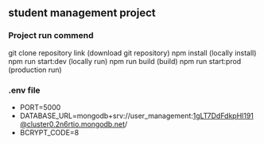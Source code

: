 ## student management project

### Project run commend
git clone repository link (download git repository)
npm install (locally install)
npm run start:dev (locally run)
npm run build (build)
npm run start:prod (production run)

### .env file
- PORT=5000
- DATABASE_URL=mongodb+srv://user_management:1gLT7DdFdkpHl191@cluster0.2n6rtio.mongodb.net/
- BCRYPT_CODE=8

